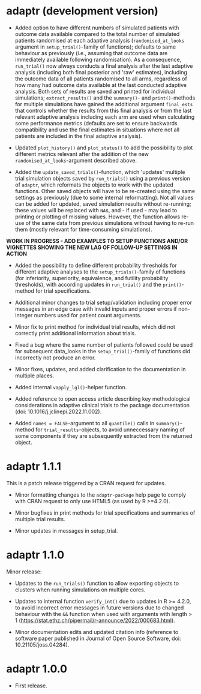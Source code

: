 # adaptr (development version)

* Added option to have different numbers of simulated patients with outcome data
available compared to the total number of simulated patients randomised at each
adaptive analysis (`randomised_at_looks` argument in `setup_trial()`-family of
functions); defaults to same behaviour as previously (i.e., assuming that
outcome data are immediately available following randomisation).
As a consequence, `run_trial()` now always conducts a final analysis after the
last adaptive analysis (including both final posterior and 'raw' estimates),
including the outcome data of all patients randomised to all arms, regardless of
how many had outcome data available at the last conducted adaptive analysis.
Both sets of results are saved and printed for individual simulations;
`extract_results()` and the `summary()`- and
`print()`-methods for multiple simulations have gained the additional argument
`final_ests` that controls whether the results from this final analysis or from
the last relevant adaptive analysis including each arm are used when calculating
some performance metrics (defaults are set to ensure backwards compatibility and
use the final estimates in situations where not all patients are included in the
final adaptive analysis).

* Updated `plot_history()` and `plot_status()` to add the possibility to plot
different metrics relevant after the addition of the new
`randomised_at_looks`-argument described above.

* Added the `update_saved_trials()`-function, which 'updates' multiple trial
simulation objects saved by `run_trials()` using a previous version of `adaptr`,
which reformats the objects to work with the updated functions. Other saved
objects will have to be re-created using the same settings as previously (due to
some internal reformatting). Not all values can be added for updated, saved
simulation results without re-running; these values will be replaced with `NA`s,
and - if used - may lead to printing or plotting of missing values. However, the
function allows re-use of the same data from previous simulations without having
to re-run them (mostly relevant for time-consuming simulations).

**WORK IN PROGRESS - ADD EXAMPLES TO SETUP FUNCTIONS AND/OR VIGNETTES SHOWING  THE NEW LAG OF FOLLOW-UP SETTINGS IN ACTION**

* Added the possibility to define different probability thresholds for different
adaptive analyses to the `setup_trials()`-family of functions (for inferiority,
superiority, equivalence, and futility probability thresholds), with according
updates in `run_trial()` and the `print()`-method for trial specifications.

* Additional minor changes to trial setup/validation including proper error
messages in an edge case with invalid inputs and proper errors if non-integer
numbers used for patient count arguments.

* Minor fix to print method for individual trial results, which did not
correctly print additional information about trials.

* Fixed a bug where the same number of patients followed could be used for
subsequent data_looks in the `setup_trial()`-family of functions did incorrectly
not produce an error.

* Minor fixes, updates, and added clarification to the documentation in multiple
places.

* Added internal `vapply_lgl()`-helper function.

* Added reference to open access article describing key methodological
considerations in adaptive clinical trials to the package documentation
(doi: 10.1016/j.jclinepi.2022.11.002).

* Added `names = FALSE`-argument to all `quantile()` calls in `summary()`-method
for `trial_results`-objects, to avoid unneccessary naming of some components if
they are subsequently extracted from the returned object.

# adaptr 1.1.1

This is a patch release triggered by a CRAN request for updates.

* Minor formatting changes to the `adaptr-package` help page to comply with CRAN
request to only use HTML5 (as used by R >=4.2.0).

* Minor bugfixes in print methods for trial specifications and summaries of
multiple trial results.

* Minor updates in messages in setup_trial.

# adaptr 1.1.0

Minor release:

* Updates to the `run_trials()` function to allow exporting objects to clusters
when running simulations on multiple cores.

* Updates to internal function `verify_int()` due to updates in R >= 4.2.0, to
avoid incorrect error messages in future versions due to changed behaviour with
the `&&` function when used with arguments with length > 1
(https://stat.ethz.ch/pipermail/r-announce/2022/000683.html).

* Minor documentation edits and updated citation info (reference to software
paper published in Journal of Open Source Software, doi: 10.21105/joss.04284).

# adaptr 1.0.0

* First release.
